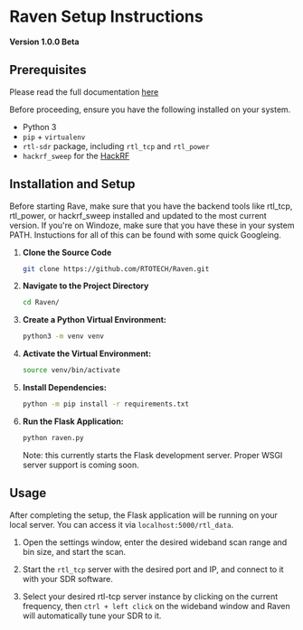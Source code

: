 
# Raven Setup Instructions

**Version 1.0.0 Beta**

## Prerequisites

Please read the full documentation [here](https://www.fosa-tech.com/sdr-resource-pages/using-raven)

Before proceeding, ensure you have the following installed on your system.
- Python 3
- `pip` + `virtualenv`
- `rtl-sdr` package, including `rtl_tcp` and `rtl_power`
- `hackrf_sweep` for the [HackRF](https://github.com/greatscottgadgets/hackrf)

## Installation and Setup

Before starting Rave, make sure that you have the backend tools like rtl_tcp, rtl_power, or hackrf_sweep installed and updated to the most current version. If you're on Windoze, make sure that you have these in your system PATH. Instuctions for all of this can be found with some quick Googleing. 

1. **Clone the Source Code**
   ```bash
   git clone https://github.com/RTOTECH/Raven.git
   ```

2. **Navigate to the Project Directory**
   ```bash
   cd Raven/
   ```

3. **Create a Python Virtual Environment:**
   ```bash
   python3 -m venv venv
   ```

4. **Activate the Virtual Environment:**
   ```bash
   source venv/bin/activate
   ```

5. **Install Dependencies:**
   ```bash
   python -m pip install -r requirements.txt
   ```

6. **Run the Flask Application:**
   ```bash
   python raven.py
   ```
   Note: this currently starts the Flask development server. Proper WSGI server support is coming soon.

## Usage

After completing the setup, the Flask application will be running on your local server. You can access it via `localhost:5000/rtl_data`.

1. Open the settings window, enter the desired wideband scan range and bin size, and start the scan.

2. Start the `rtl_tcp` server with the desired port and IP, and connect to it with your SDR software.

3. Select your desired rtl-tcp server instance by clicking on the current frequency, then `ctrl + left click` on the wideband window and Raven will automatically tune your SDR to it.
